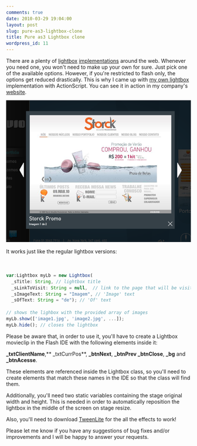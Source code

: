 ```yaml
---
comments: true
date: 2010-03-29 19:04:00
layout: post
slug: pure-as3-lightbox-clone
title: Pure as3 Lightbox clone
wordpress_id: 11
---
```


There are a plenty of [lightbox](http://leandrovieira.com/projects/jquery/lightbox/) [implementations](http://www.huddletogether.com/projects/lightbox2/) around the web. Whenever you need one, you won't need to make up your own for sure. Just pick one of the available options. However, if you're restricted to flash only, the options get reduced drastically. This is why I came up with [my own lightbox](https://github.com/felipecsl/actionscript3-lightbox) implementation with ActionScript. You can see it in action in my company's [website](http://www.quavio.com.br).

![Flash Lightbox screenshot](/images/2010/3/lightbox.png)

It works just like the regular lightbox versions:

```javascript


var:Lightbox myLb = new Lightbox(
  _sTitle: String, // lightbox title
  _sLinkToVisit: String = null,  // link to the page that will be visited upon click
  _sImageText: String = "Imagem", // 'Image' text
  _sOfText: String = "de"); // 'Of' text

// shows the lighbox with the provided array of images
myLb.show(['image1.jpg', 'image2.jpg', ...]);
myLb.hide(); // closes the lightbox

```

Please be aware that, in order to use it, you'll have to create a Lightbox movieclip in the Flash IDE with the following elements inside it:

**\_txtClientName**,** \_txtCurrPos**, **\_btnNext**, **\_btnPrev \_btnClose**, **\_bg** and **\_btnAcesse**.

These elements are referenced inside the Lightbox class, so you'll need to create elements that match these names in the IDE so that the class will find them.

Additionally, you'll need two static variables containing the stage original width and height. This is needed in order to automatically reposition the lightbox in the middle of the screen on stage resize.

Also, you'll need to download [TweenLite](http://www.greensock.com/tweenlite/) for the all the effects to work!

Please let me know if you have any suggestions of bug fixes and/or improvements and I will be happy to answer your requests.

